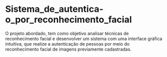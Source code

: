 # Sistema_de_autentica-o_por_reconhecimento_facial
O projeto abordado, tem como objetivo analisar técnicas de reconhecimento facial e desenvolver um sistema com uma interface gráfica intuitiva, que realize a autenticação de pessoas por meio do reconhecimento facial de imagens previamente cadastradas.

